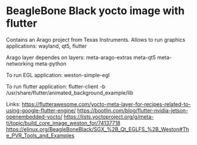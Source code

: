 BeagleBone Black yocto image with flutter
================================

Contains an Arago project from Texas Instruments.
Allows to run graphics applications: wayland, qt5, flutter

Arago layer dependes on layers:
meta-arago-extras
meta-qt5
meta-networking
meta-python

To run EGL application:
    weston-simple-egl

To run flutter application:
    flutter-client -b /usr/share/flutter/animated_background_example/lib


Links:
https://flutterawesome.com/yocto-meta-layer-for-recipes-related-to-using-google-flutter-engine/
https://bootlin.com/blog/flutter-nvidia-jetson-openembedded-yocto/
https://lists.yoctoproject.org/g/meta-ti/topic/build_core_image_weston_for/74137718
https://elinux.org/BeagleBoneBlack/SGX_%2B_Qt_EGLFS_%2B_Weston#The_PVR_Tools_and_Examples
